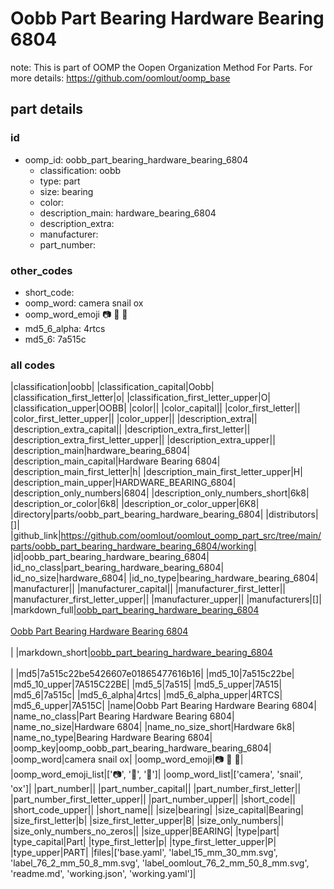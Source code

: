 # Oobb Part Bearing Hardware Bearing 6804  

note: This is part of OOMP the Oopen Organization Method For Parts. For more details: https://github.com/oomlout/oomp_base

##  part details





### id
* oomp_id: oobb_part_bearing_hardware_bearing_6804
  * classification: oobb
  * type: part
  * size: bearing
  * color: 
  * description_main: hardware_bearing_6804
  * description_extra: 
  * manufacturer: 
  * part_number: 

### other_codes
* short_code: 
* oomp_word: camera snail ox
* oomp_word_emoji :camera: :snail: :ox:
* md5_6_alpha: 4rtcs
* md5_6: 7a515c

### all codes 
|classification|oobb|
|classification_capital|Oobb|
|classification_first_letter|o|
|classification_first_letter_upper|O|
|classification_upper|OOBB|
|color||
|color_capital||
|color_first_letter||
|color_first_letter_upper||
|color_upper||
|description_extra||
|description_extra_capital||
|description_extra_first_letter||
|description_extra_first_letter_upper||
|description_extra_upper||
|description_main|hardware_bearing_6804|
|description_main_capital|Hardware Bearing 6804|
|description_main_first_letter|h|
|description_main_first_letter_upper|H|
|description_main_upper|HARDWARE_BEARING_6804|
|description_only_numbers|6804|
|description_only_numbers_short|6k8|
|description_or_color|6k8|
|description_or_color_upper|6K8|
|directory|parts/oobb_part_bearing_hardware_bearing_6804|
|distributors|[]|
|github_link|https://github.com/oomlout/oomlout_oomp_part_src/tree/main/parts/oobb_part_bearing_hardware_bearing_6804/working|
|id|oobb_part_bearing_hardware_bearing_6804|
|id_no_class|part_bearing_hardware_bearing_6804|
|id_no_size|hardware_6804|
|id_no_type|bearing_hardware_bearing_6804|
|manufacturer||
|manufacturer_capital||
|manufacturer_first_letter||
|manufacturer_first_letter_upper||
|manufacturer_upper||
|manufacturers|[]|
|markdown_full|[oobb_part_bearing_hardware_bearing_6804](https://github.com/oomlout/oomlout_oomp_part_src/tree/main/parts/oobb_part_bearing_hardware_bearing_6804/working)<br>[](https://github.com/oomlout/oomlout_oomp_part_src/tree/main/parts/oobb_part_bearing_hardware_bearing_6804/working)<br>[Oobb Part Bearing Hardware Bearing 6804](https://github.com/oomlout/oomlout_oomp_part_src/tree/main/parts/oobb_part_bearing_hardware_bearing_6804/working)<br><br>|
|markdown_short|[oobb_part_bearing_hardware_bearing_6804](https://github.com/oomlout/oomlout_oomp_part_src/tree/main/parts/oobb_part_bearing_hardware_bearing_6804/working)<br><br>|
|md5|7a515c22be5426607e01865477616b16|
|md5_10|7a515c22be|
|md5_10_upper|7A515C22BE|
|md5_5|7a515|
|md5_5_upper|7A515|
|md5_6|7a515c|
|md5_6_alpha|4rtcs|
|md5_6_alpha_upper|4RTCS|
|md5_6_upper|7A515C|
|name|Oobb Part Bearing Hardware Bearing 6804|
|name_no_class|Part Bearing Hardware Bearing 6804|
|name_no_size|Hardware 6804|
|name_no_size_short|Hardware 6k8|
|name_no_type|Bearing Hardware Bearing 6804|
|oomp_key|oomp_oobb_part_bearing_hardware_bearing_6804|
|oomp_word|camera snail ox|
|oomp_word_emoji|:camera: :snail: :ox:|
|oomp_word_emoji_list|[':camera:', ':snail:', ':ox:']|
|oomp_word_list|['camera', 'snail', 'ox']|
|part_number||
|part_number_capital||
|part_number_first_letter||
|part_number_first_letter_upper||
|part_number_upper||
|short_code||
|short_code_upper||
|short_name||
|size|bearing|
|size_capital|Bearing|
|size_first_letter|b|
|size_first_letter_upper|B|
|size_only_numbers||
|size_only_numbers_no_zeros||
|size_upper|BEARING|
|type|part|
|type_capital|Part|
|type_first_letter|p|
|type_first_letter_upper|P|
|type_upper|PART|
|files|['base.yaml', 'label_15_mm_30_mm.svg', 'label_76_2_mm_50_8_mm.svg', 'label_oomlout_76_2_mm_50_8_mm.svg', 'readme.md', 'working.json', 'working.yaml']|
